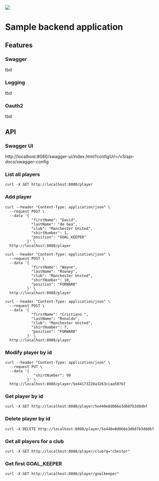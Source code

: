 ![](https://github.com/basalt79/mg-backend-spring/workflows/MG%20Build%20Workflow/badge.svg)

# Sample backend application

## Features

### Swagger
tbd
### Logging
tbd
### Oauth2
tbd

## API

### Swagger UI

http://localhost:8080/swagger-ui/index.html?configUrl=/v3/api-docs/swagger-config

### List all players
```
curl -X GET http://localhost:8080/player
```

### Add player
```
curl --header "Content-Type: application/json" \
  --request POST \
  --data '{
            "firstName": "David",
            "lastName": "de Gea",
            "club": "Manchester United",
            "shirtNumber": 1,
            "position": "GOAL_KEEPER"
          }' \
  http://localhost:8080/player
```
```
curl --header "Content-Type: application/json" \
  --request POST \
  --data '{
            "firstName": "Wayne",
            "lastName": "Rooney",
            "club": "Manchester United",
            "shirtNumber": 10,
            "position": "FORWARD"
          }' \
  http://localhost:8080/player
```
```
curl --header "Content-Type: application/json" \
  --request POST \
  --data '{
            "firstName": "Cristiano ",
            "lastName": "Ronaldo",
            "club": "Manchester United",
            "shirtNumber": 7,
            "position": "FORWARD"
          }' \
  http://localhost:8080/player
```

### Modify player by id

```
curl --header "Content-Type: application/json" \
  --request PUT \
  --data '{
             "shirtNumber": 99
          }' \
  http://localhost:8080/player/5e44173220a3263ccaa597b7
```

### Get player by id
```
curl -X GET http://localhost:8080/player/5e440e8d066e3d607b3d8dbf
```

### Delete player by id
```
curl -X DELETE http://localhost:8080/player/5e440e8d066e3d607b3d8dbf
```

### Get all players for a club
```
curl -X GET http://localhost:8080/player/club?q="chester"
```

### Get first GOAL_KEEPER
```
curl -X GET http://localhost:8080/player/goalkeeper"
```

